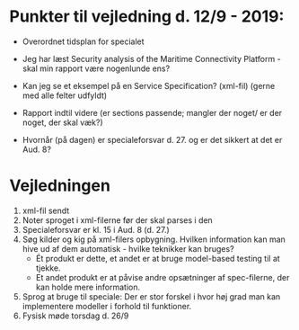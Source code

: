 # Punkter til vejledning d. 12/9 - 2019:

* Overordnet tidsplan for specialet

* Jeg har læst Security analysis of the Maritime Connectivity Platform - skal min rapport være nogenlunde ens?

* Kan jeg se et eksempel på en Service Specification? (xml-fil) (gerne med alle felter udfyldt)

* Rapport indtil videre (er sections passende; mangler der noget/ er der noget, der skal væk?)

* Hvornår (på dagen) er specialeforsvar d. 27. og er det sikkert at det er Aud. 8?


# Vejledningen

1. xml-fil sendt
2. Noter sproget i xml-filerne før der skal parses i den
3. Specialeforsvar er kl. 15 i Aud. 8 (d. 27.)
4. Søg kilder og kig på xml-filers opbygning. Hvilken information kan man hive ud af dem automatisk - hvilke teknikker kan bruges?
	* Ét produkt er dette, et andet er at bruge model-based testing til at tjekke.
	* Et andet produkt er at påvise andre opsætninger af spec-filerne, der kan holde mere information.
5. Sprog at bruge til speciale: Der er stor forskel i hvor høj grad man kan implementere modeller i forhold til funktioner.
6. Fysisk møde torsdag d. 26/9
